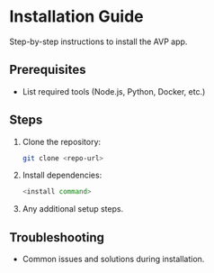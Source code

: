 # Installation Guide

Step-by-step instructions to install the AVP app.

## Prerequisites
- List required tools (Node.js, Python, Docker, etc.)

## Steps
1. Clone the repository:
   ```sh
   git clone <repo-url>
   ```
2. Install dependencies:
   ```sh
   <install command>
   ```
3. Any additional setup steps.

## Troubleshooting
- Common issues and solutions during installation.
